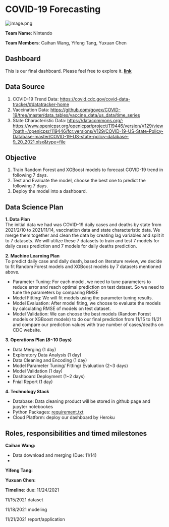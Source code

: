# COVID-19 Forecasting

![image.png](https://i.loli.net/2021/11/16/i2OmKlFyEXrpIsW.png)

**Team Name**: Nintendo

**Team Members**: Caihan Wang, Yifeng Tang, Yuxuan Chen  

## Dashboard
This is our final dashboard. Please feel free to explore it. **[link](https://covid19-project-823.herokuapp.com/)**  

## Data Source  
1. COVID-19 Trend Data: https://covid.cdc.gov/covid-data-tracker/#datatracker-home
2. Vaccination Data: https://github.com/govex/COVID-19/tree/master/data_tables/vaccine_data/us_data/time_series
3. State Characteristic Data: https://datacommons.org/; https://www.openicpsr.org/openicpsr/project/119446/version/V129/view?path=/openicpsr/119446/fcr:versions/V129/COVID-19-US-State-Policy-Database-master/COVID-19-US-state-policy-database-9_20_2021.xlsx&type=file  

## Objective
1. Train Random Forest and XGBoost models to forecast COVID-19 trend in following 7 days.
2. Test and Evaluate the model, choose the best one to predict the following 7 days.  
3. Deploy the model into a dashboard.

## Data Science Plan
**1. Data Plan**  
The initial data we had was COVID-19 daily cases and deaths by state from 2021/2/10 to 2021/11/14, vaccination data and state characteristic data. We merge them together and clean the data by creating lag variables and split it to 7 datasets. We will utilize these 7 datasets to train and test 7 models for daily cases prediction and 7 models for daily deaths prediction.  

**2. Machine Learning Plan**  
To predict daily case and daily death, based on literature review, we decide to fit Random Forest models and XGBoost models by 7 datasets mentioned above.  
* Parameter Tuning: For each model, we need to tune parameters to reduce error and reach optimal prediction on test dataset. So we need to tune the parameters by comparing RMSE
* Model Fitting: We will fit models using the parameter tuning results.  
* Model Evaluation: After model fiting, we choose to evaluate the models by calculating RMSE of models on test dataset. 
* Model Validation: We can choose the best models (Random Forest models or XGBoost models) to do our final prediction from 11/15 to 11/21 and compare our prediction values with true number of cases/deaths on CDC website.  

**3. Operations Plan (8~10 Days)**  
* Data Merging (1 day)
* Exploratory Data Analysis (1 day)
* Data Cleaning and Encoding (1 day)
* Model Parameter Tuning/ Fitting/ Evaluation (2~3 days)
* Model Validation (1 day)
* Dashboard Deployment (1~2 days)
* Fnial Report (1 day)


**4. Technology Stack**  
* Database: Data cleaning product will be stored in github page and jupyter notebookes
* Python Packages: [requirement.txt](https://github.com/Caihanwang/BIOS823_Final/blob/main/requirement.txt)
* Cloud Platform: deploy our dashboard by Heroku



## Roles, responsibilities and timed milestones
**Caihan Wang:**  
* Data download and merging (Due: 11/14)
* 

**Yifeng Tang:**  

**Yuxuan Chen:**  

**Timeline**: 
due: 11/24/2021

11/15/2021 dataset

11/18/2021 modeling

11/21/2021 report/application


